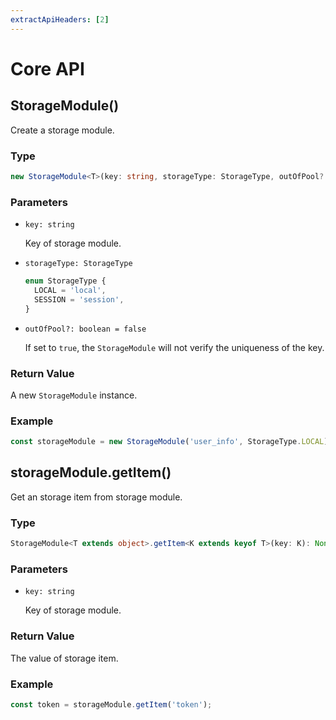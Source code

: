 ```yaml
---
extractApiHeaders: [2]
---
```


# Core API

## StorageModule()

Create a storage module.

### Type

```ts
new StorageModule<T>(key: string, storageType: StorageType, outOfPool?: boolean): StorageModule<T>;
```

### Parameters

- `key: string`

  Key of storage module.

- `storageType: StorageType`

  ```ts
  enum StorageType {
    LOCAL = 'local',
    SESSION = 'session',
  }
  ```

- `outOfPool?: boolean = false`

  If set to `true`, the `StorageModule` will not verify the uniqueness of the key.

### Return Value

A new `StorageModule` instance.

### Example

```ts
const storageModule = new StorageModule('user_info', StorageType.LOCAL);
```

## storageModule.getItem()

Get an storage item from storage module.

### Type

```ts
StorageModule<T extends object>.getItem<K extends keyof T>(key: K): NonNullable<T[K]> | undefined;
```

### Parameters

- `key: string`

  Key of storage module.

### Return Value

The value of storage item.

### Example

```ts
const token = storageModule.getItem('token');
```
